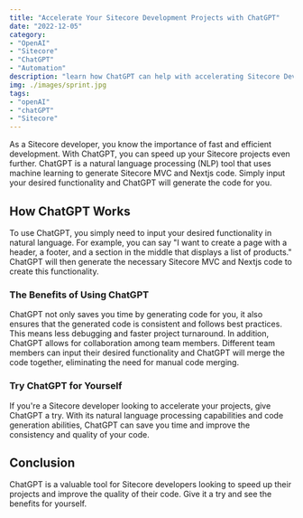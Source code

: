 ```yaml
---
title: "Accelerate Your Sitecore Development Projects with ChatGPT"
date: "2022-12-05"
category:
- "OpenAI"
- "Sitecore"
- "ChatGPT"
- "Automation"
description: "learn how ChatGPT can help with accelerating Sitecore Development"
img: ./images/sprint.jpg
tags:
- "openAI"
- "chatGPT"
- "Sitecore"
---
```

As a Sitecore developer, you know the importance of fast and efficient development. With ChatGPT, you can speed up your Sitecore projects even further. ChatGPT is a natural language processing (NLP) tool that uses machine learning to generate Sitecore MVC and Nextjs code. Simply input your desired functionality and ChatGPT will generate the code for you.

## How ChatGPT Works

To use ChatGPT, you simply need to input your desired functionality in natural language. For example, you can say "I want to create a page with a header, a footer, and a section in the middle that displays a list of products." ChatGPT will then generate the necessary Sitecore MVC and Nextjs code to create this functionality.

### The Benefits of Using ChatGPT

ChatGPT not only saves you time by generating code for you, it also ensures that the generated code is consistent and follows best practices. This means less debugging and faster project turnaround. In addition, ChatGPT allows for collaboration among team members. Different team members can input their desired functionality and ChatGPT will merge the code together, eliminating the need for manual code merging.

### Try ChatGPT for Yourself

If you're a Sitecore developer looking to accelerate your projects, give ChatGPT a try. With its natural language processing capabilities and code generation abilities, ChatGPT can save you time and improve the consistency and quality of your code.

## Conclusion

ChatGPT is a valuable tool for Sitecore developers looking to speed up their projects and improve the quality of their code. Give it a try and see the benefits for yourself.
